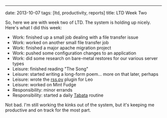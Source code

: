 ---
date: 2013-10-07
tags: [ltd, productivity, reports]
title: LTD Week Two

So, here we are with week two of LTD.  The system is holding up nicely.  Here's what I did this week:

  - Work: finished up a small job dealing with a file transfer issue
  - Work: worked on another small file transfer job
  - Work: finished a major apache migration project
  - Work: pushed some configuration changes to an application
  - Work: did some research on bare-metal restores for our various server types
  - Leisure: finished reading "The Song"
  - Leisure: started writing a long-form poem... more on that later, perhaps
  - Leisure: wrote the [rss.py](http://leo-editor.readthedocs.org/en/latest/leo.plugins.html#module-leo.plugins.rss) plugin for Leo
  - Leisure: worked on Mint Fudge
  - Responsibility: minor errands
  - Responsibility: started a daily [Tabata](http://tabatatraining.org/) routine
  
Not bad.  I'm still working the kinks out of the system, but it's keeping me productive and on track for the most part.